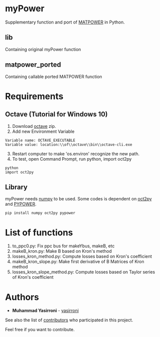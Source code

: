 # myPower
Supplementary function and port of [MATPOWER](https://github.com/MATPOWER/matpower) in Python.

## lib
Containing original myPower function

## matpower_ported
Containing callable ported MATPOWER function 

# Requirements
## Octave (Tutorial for Windows 10)
1. Download [octave](https://www.gnu.org/software/octave/download.html) zip.
2. Add new Environment Variable

```
Variable name: OCTAVE_EXECUTABLE
Variable value: location:\\of\\octave\\bin\\octave-cli.exe
```

3. Restart computer to make 'os.environ' recognize the new path.
4. To test, open Command Prompt, run python, import oct2py

```
python
import oct2py
```

## Library
myPower needs [numpy](https://github.com/numpy/numpy) to be used.
Some codes is dependent on [oct2py](https://github.com/blink1073/oct2py) and [PYPOWER](https://github.com/rwl/PYPOWER).

```
pip install numpy oct2py pypower
```
# List of functions
1. to_ppc0.py: Fix ppc bus for makeYbus, makeB, etc
2. makeB_kron.py: Make B based on Kron's method
3. losses_kron_method.py: Compute losses based on Kron's coefficient
4. makeB_kron_slope.py: Make first derivative of B Matrices of Kron method
5. losses_kron_slope_method.py: Compute losses based on Taylor series of Kron's coefficient

# Authors
* **Muhammad Yasirroni** - [yasirroni](https://github.com/yasirroni)

See also the list of [contributors](https://github.com/yasirroni/myPower/graphs/contributors) who participated in this project.

Feel free if you want to contribute.